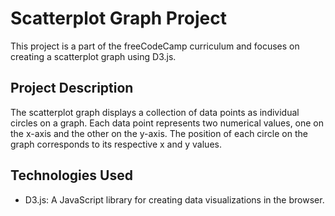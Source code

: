 # Scatterplot Graph Project

This project is a part of the freeCodeCamp curriculum and focuses on creating a scatterplot graph using D3.js.

## Project Description

The scatterplot graph displays a collection of data points as individual circles on a graph. Each data point represents two numerical values, one on the x-axis and the other on the y-axis. The position of each circle on the graph corresponds to its respective x and y values.

## Technologies Used

- D3.js: A JavaScript library for creating data visualizations in the browser.
